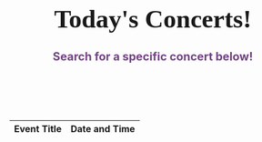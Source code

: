 
<h1>Today's Concerts!</h1>
<h2>Search for a specific concert below!<h2>

<html>
<head>
  <title>Event List</title>
  <link rel="stylesheet" type="text/css" href="https://cdn.datatables.net/1.10.25/css/jquery.dataTables.min.css">
  <style>
    #eventTable td {
      color: black;
    }
    div.dataTables_wrapper div.dataTables_filter label {
        color: white;
    }
    h1 {
    text-align: center;
    margin-bottom: 10px;
    font-size: 45px;
    font-family: 'FontName', Courgette;
    }
  h2 {
    text-align: center;
    margin-bottom: 100px;
    font-size: 20px;
    color: #724283;
  }
  </style>
</head>
<body>
  <table id="eventTable">
    <thead>
      <tr>
        <th class="sortable" data-sort="title">Event Title</th>
        <th class="sortable" data-sort="datetime_local">Date and Time</th>
      </tr>
    </thead>
    <tbody>
      <!-- Event data will be inserted dynamically here -->
    </tbody>
  </table>

  <script src="https://code.jquery.com/jquery-3.6.0.min.js"></script>
  <script src="https://cdn.datatables.net/1.10.25/js/jquery.dataTables.min.js"></script>
  <script>
    $(document).ready(function() {
      var apiUrl = 'https://api.seatgeek.com/2/events?q=concert';
      var clientId = 'MzM3NjkyNzh8MTY4NDgxODg3Mi45OTMyOTk1';
      var clientSecret = 'bb0a4e78293d02ac50573254f61e3fd487680ca5678a8c58d1d7656ed5bff1f8';

      $.ajax({
        url: apiUrl,
        data: {
          client_id: clientId,
          client_secret: clientSecret
        },
        success: function(response) {
          var events = response.events;
          var tableBody = $('#eventTable tbody');

          $.each(events, function(index, event) {
            var newRow = '<tr>' +
              '<td>' + event.title + '</td>' +
              '<td>' + event.datetime_local + '</td>' +
              '</tr>';
            tableBody.append(newRow);
          });

          $('#eventTable').DataTable();
        },
        error: function(xhr, status, error) {
          console.log('Error:', error);
        }
      });
    });
  </script>
</body>
</html>